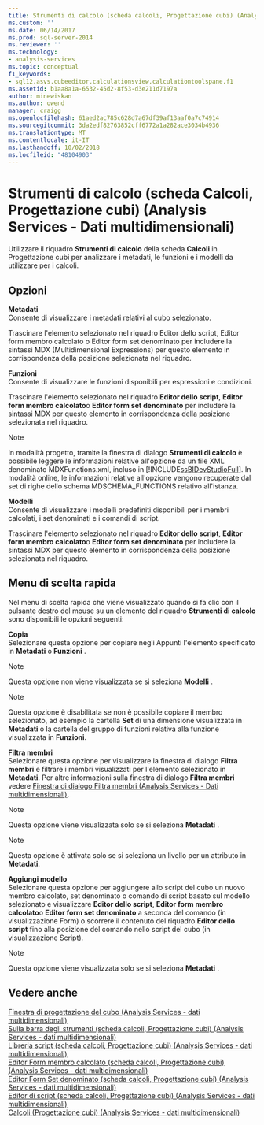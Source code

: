 ```yaml
---
title: Strumenti di calcolo (scheda calcoli, Progettazione cubi) (Analysis Services - dati multidimensionali) | Microsoft Docs
ms.custom: ''
ms.date: 06/14/2017
ms.prod: sql-server-2014
ms.reviewer: ''
ms.technology:
- analysis-services
ms.topic: conceptual
f1_keywords:
- sql12.asvs.cubeeditor.calculationsview.calculationtoolspane.f1
ms.assetid: b1aa8a1a-6532-45d2-8f53-d3e211d7197a
author: minewiskan
ms.author: owend
manager: craigg
ms.openlocfilehash: 61aed2ac785c628d7a67df39af13aaf0a7c74914
ms.sourcegitcommit: 3da2edf82763852cff6772a1a282ace3034b4936
ms.translationtype: MT
ms.contentlocale: it-IT
ms.lasthandoff: 10/02/2018
ms.locfileid: "48104903"
---
```

# <a name="calculation-tools-calculations-tab-cube-designer-analysis-services---multidimensional-data"></a>Strumenti di calcolo (scheda Calcoli, Progettazione cubi) (Analysis Services - Dati multidimensionali)
  Utilizzare il riquadro **Strumenti di calcolo** della scheda **Calcoli** in Progettazione cubi per analizzare i metadati, le funzioni e i modelli da utilizzare per i calcoli.  
  
## <a name="options"></a>Opzioni  
 **Metadati**  
 Consente di visualizzare i metadati relativi al cubo selezionato.  
  
 Trascinare l'elemento selezionato nel riquadro Editor dello script, Editor form membro calcolato o Editor form set denominato per includere la sintassi MDX (Multidimensional Expressions) per questo elemento in corrispondenza della posizione selezionata nel riquadro.  
  
 **Funzioni**  
 Consente di visualizzare le funzioni disponibili per espressioni e condizioni.  
  
 Trascinare l'elemento selezionato nel riquadro **Editor dello script**, **Editor form membro calcolato**o **Editor form set denominato** per includere la sintassi MDX per questo elemento in corrispondenza della posizione selezionata nel riquadro.  
  
> [!NOTE]  
>  In modalità progetto, tramite la finestra di dialogo **Strumenti di calcolo** è possibile leggere le informazioni relative all'opzione da un file XML denominato MDXFunctions.xml, incluso in [!INCLUDE[ssBIDevStudioFull](../includes/ssbidevstudiofull-md.md)]. In modalità online, le informazioni relative all'opzione vengono recuperate dal set di righe dello schema MDSCHEMA_FUNCTIONS relativo all'istanza.  
  
 **Modelli**  
 Consente di visualizzare i modelli predefiniti disponibili per i membri calcolati, i set denominati e i comandi di script.  
  
 Trascinare l'elemento selezionato nel riquadro **Editor dello script**, **Editor form membro calcolato**o **Editor form set denominato** per includere la sintassi MDX per questo elemento in corrispondenza della posizione selezionata nel riquadro.  
  
## <a name="context-menu"></a>Menu di scelta rapida  
 Nel menu di scelta rapida che viene visualizzato quando si fa clic con il pulsante destro del mouse su un elemento del riquadro **Strumenti di calcolo** sono disponibili le opzioni seguenti:  
  
 **Copia**  
 Selezionare questa opzione per copiare negli Appunti l'elemento specificato in **Metadati** o **Funzioni** .  
  
> [!NOTE]  
>  Questa opzione non viene visualizzata se si seleziona **Modelli** .  
  
> [!NOTE]  
>  Questa opzione è disabilitata se non è possibile copiare il membro selezionato, ad esempio la cartella **Set** di una dimensione visualizzata in **Metadati** o la cartella del gruppo di funzioni relativa alla funzione visualizzata in **Funzioni**.  
  
 **Filtra membri**  
 Selezionare questa opzione per visualizzare la finestra di dialogo **Filtra membri** e filtrare i membri visualizzati per l'elemento selezionato in **Metadati**. Per altre informazioni sulla finestra di dialogo **Filtra membri** vedere [Finestra di dialogo Filtra membri &#40;Analysis Services - Dati multidimensionali&#41;](filter-members-dialog-box-analysis-services-multidimensional-data.md).  
  
> [!NOTE]  
>  Questa opzione viene visualizzata solo se si seleziona **Metadati** .  
  
> [!NOTE]  
>  Questa opzione è attivata solo se si seleziona un livello per un attributo in **Metadati**.  
  
 **Aggiungi modello**  
 Selezionare questa opzione per aggiungere allo script del cubo un nuovo membro calcolato, set denominato o comando di script basato sul modello selezionato e visualizzare **Editor dello script**, **Editor form membro calcolato**o **Editor form set denominato** a seconda del comando (in visualizzazione Form) o scorrere il contenuto del riquadro **Editor dello script** fino alla posizione del comando nello script del cubo (in visualizzazione Script).  
  
> [!NOTE]  
>  Questa opzione viene visualizzata solo se si seleziona **Metadati** .  
  
## <a name="see-also"></a>Vedere anche  
 [Finestra di progettazione del cubo &#40;Analysis Services - dati multidimensionali&#41;](cube-designer-analysis-services-multidimensional-data.md)   
 [Sulla barra degli strumenti &#40;scheda calcoli, Progettazione cubi&#41; &#40;Analysis Services - dati multidimensionali&#41;](toolbar-calculations-tab-cube-designer-analysis-services-multidimensional-data.md)   
 [Libreria script &#40;scheda calcoli, Progettazione cubi&#41; &#40;Analysis Services - dati multidimensionali&#41;](script-organizer-cube-designer-analysis-services-multidimensional-data.md)   
 [Editor Form membro calcolato &#40;scheda calcoli, Progettazione cubi&#41; &#40;Analysis Services - dati multidimensionali&#41;](calculated-member-form-editor-cube-designer-analysis-services-multidimensional-data.md)   
 [Editor Form Set denominato &#40;scheda calcoli, Progettazione cubi&#41; &#40;Analysis Services - dati multidimensionali&#41;](named-set-form-editor-cube-designer-analysis-services-multidimensional-data.md)   
 [Editor di script &#40;scheda calcoli, Progettazione cubi&#41; &#40;Analysis Services - dati multidimensionali&#41;](script-editor-calculations-cube-designer-analysis-services-multidimensional-data.md)   
 [Calcoli &#40;Progettazione cubi&#41; &#40;Analysis Services - dati multidimensionali&#41;](calculations-cube-designer-analysis-services-multidimensional-data.md)  
  
  
